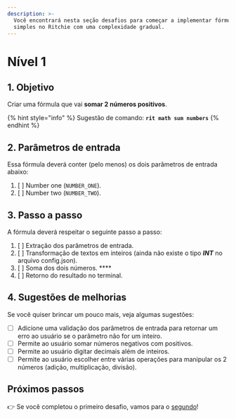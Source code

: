 ```yaml
---
description: >-
  Você encontrará nesta seção desafios para começar a implementar fórmulas
  simples no Ritchie com uma complexidade gradual.
---
```


# Nível 1

## 1. Objetivo

Criar uma fórmula que vai **somar 2 números positivos**.

{% hint style="info" %}
Sugestão de comando: **`rit math sum numbers`**
{% endhint %}

## 2. Parâmetros de entrada

Essa fórmula deverá conter \(pelo menos\) os dois parâmetros de entrada abaixo:

1. [ ] Number one \(`NUMBER_ONE`\). 
2. [ ] Number two \(`NUMBER_TWO`\).

## 3. Passo a passo

A fórmula deverá respeitar o seguinte passo a passo:

1. [ ] Extração dos parâmetros de entrada. 
2. [ ] Transformação de textos em inteiros \(ainda não existe o tipo _**INT**_ no arquivo config.json\). 
3. [ ] Soma dos dois números. ****
4. [ ] Retorno do resultado no terminal.

## 4. Sugestões de melhorias

Se você quiser brincar um pouco mais, veja algumas sugestões:

* [ ] Adicione uma validação dos parâmetros de entrada para retornar um erro ao usuário se o parâmetro não for um inteiro. 
* [ ] Permite ao usuário somar números negativos com positivos. 
* [ ] Permite ao usuário digitar decimais além de inteiros. 
* [ ] Permite ao usuário escolher entre várias operações para manipular os 2 números \(adição, multiplicação, divisão\).

## Próximos passos 

👉 Se você completou o primeiro desafio, vamos para o [segundo](nivel-2.md)!

